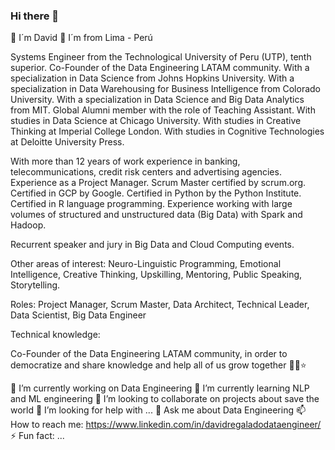 ### Hi there 👋

🚀 I´m David
🌋 I´m from Lima - Perú

Systems Engineer from the Technological University of Peru (UTP), tenth superior. Co-Founder of the Data Engineering LATAM community. With a specialization in Data Science from Johns Hopkins University. With a specialization in Data Warehousing for Business Intelligence from Colorado University. With a specialization in Data Science and Big Data Analytics from MIT. Global Alumni member with the role of Teaching Assistant. With studies in Data Science at Chicago University. With studies in Creative Thinking at Imperial College London. With studies in Cognitive Technologies at Deloitte University Press.

With more than 12 years of work experience in banking, telecommunications, credit risk centers and advertising agencies. Experience as a Project Manager. Scrum Master certified by scrum.org. Certified in GCP by Google. Certified in Python by the Python Institute. Certified in R language programming. Experience working with large volumes of structured and unstructured data (Big Data) with Spark and Hadoop.

Recurrent speaker and jury in Big Data and Cloud Computing events.

Other areas of interest: Neuro-Linguistic Programming, Emotional Intelligence, Creative Thinking, Upskilling, Mentoring, Public Speaking, Storytelling.

Roles: Project Manager, Scrum Master, Data Architect, Technical Leader, Data Scientist, Big Data Engineer

Technical knowledge:

Co-Founder of the Data Engineering LATAM community, in order to democratize and share knowledge and help all of us grow together 🚀💫⭐

🔭 I’m currently working on Data Engineering
🌱 I’m currently learning NLP and ML engineering
👯 I’m looking to collaborate on projects about save the world
🤔 I’m looking for help with ...
💬 Ask me about Data Engineering
📫 How to reach me: https://www.linkedin.com/in/davidregaladodataengineer/
⚡ Fun fact: ...

<!--
**thecodemancer/thecodemancer** is a ✨ _special_ ✨ repository because its `README.md` (this file) appears on your GitHub profile.

Here are some ideas to get you started:

- 🔭 I’m currently working on ...
- 🌱 I’m currently learning ...
- 👯 I’m looking to collaborate on ...
- 🤔 I’m looking for help with ...
- 💬 Ask me about ...
- 📫 How to reach me: ...
- 😄 Pronouns: ...
- ⚡ Fun fact: ...
-->
